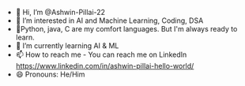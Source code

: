 - 👋 Hi, I’m @Ashwin-Pillai-22
- 👀 I’m interested in AI and Machine Learning, Coding, DSA
- 🐍Python, java, C are my comfort languages. But I'm always ready to learn.
- 🌱 I’m currently learning AI & ML
- 📫 How to reach me - You can reach me on LinkedIn https://www.linkedin.com/in/ashwin-pillai-hello-world/
- 😄 Pronouns: He/Him

<!---
Ashwin-Pillai-22/Ashwin-Pillai-22 is a ✨ special ✨ repository because its `README.md` (this file) appears on your GitHub profile.
You can click the Preview link to take a look at your changes.
--->
